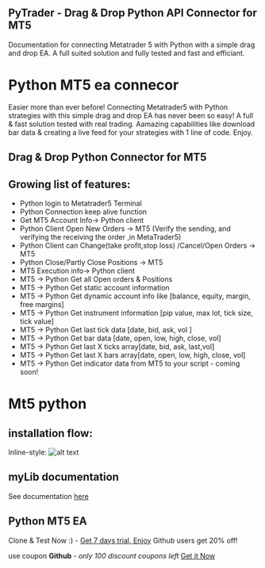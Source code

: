 ## PyTrader  - Drag & Drop Python API Connector for MT5
Documentation for connecting Metatrader 5 with Python with a simple drag and drop EA.
A full suited solution and fully tested and fast and efficiant. 

# Python MT5 ea connecor
Easier more than ever before!
Connecting Metatrader5 with Python strategies with this simple drag and drop EA has never been so easy!
A full & fast solution tested with real trading.
Aamazing capabilities like download bar data & creating a live feed for your strategies with 1 line of code. 
Enjoy.

## Drag & Drop Python Connector for MT5
## Growing list of features:
* Python login to Metatrader5 Terminal
* Python Connection keep alive function
* Get MT5 Account Info→ Python client
* Python Client Open New Orders → MT5
 (Verify the sending, and verifying the receiving the order ,in MetaTrader5)
* Python Client can Change(take profit,stop loss) /Cancel/Open Orders → MT5
* Python Close/Partly Close Positions → MT5
* MT5 Execution info→ Python client
* MT5 → Python Get all Open orders & Positions
* MT5 → Python Get static account information
* MT5 → Python Get dynamic account info like [balance, equity, margin, free margins]
* MT5 → Python Get instrument information [pip value, max lot, tick size, tick value]
* MT5 → Python Get last tick data [date, bid, ask, vol ]
* MT5 → Python Get bar data [date, open, low, high, close, vol]
* MT5 → Python Get last X ticks array[date, bid, ask, last,vol]
* MT5 → Python Get last X bars array[date, open, low, high, close, vol]
* MT5 → Python Get indicator data from MT5 to your script - coming soon!

# Mt5 python 
## installation flow:
Inline-style: 
![alt text](https://github.com/TheSnowGuru/PyTrader-python-mt5-trading-api-connector/blob/master/Pytrader_API_installation_MT5.png  "Installation flow")

## myLib documentation
See documentation [here](https://github.com/TheSnowGuru/PyTrader-python-mt5-trading-api-connector/blob/master/Pytrader_API_for_MT4_and_MT5.pdf)


## Python MT5 EA
Clone & Test Now :)  - [Get 7 days trial, Enjoy](https://gum.co/mt5python)
Github users get 20% off! 

use coupon **Github**   - _only 100 discount coupons left_ 
[Get it Now](https://gum.co/mt5python)
